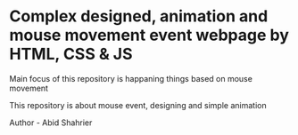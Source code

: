 # Complex designed, animation and mouse movement event webpage by HTML, CSS & JS

Main focus of this repository is happaning things based on mouse movement

This repository is about mouse event, designing and simple animation

Author - Abid Shahrier

